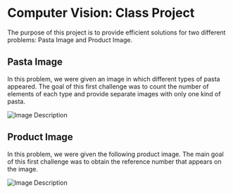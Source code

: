 # Computer Vision: Class Project

The purpose of this project is to provide efficient solutions for two different problems: Pasta Image and Product Image. 

## Pasta Image

In this problem, we were given an image in which different types of pasta appeared. The
goal of this first challenge was to count the number of elements of each type and provide
separate images with only one kind of pasta.

![Image Description](image_url)

## Product Image

In this problem, we were given the following product image. The main goal of this first
challenge was to obtain the reference number that appears on the image.

![Image Description](image_url)
